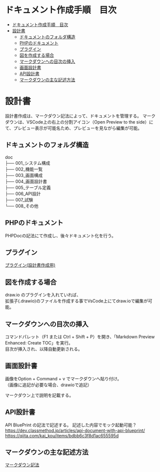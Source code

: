 # ドキュメント作成手順　目次

<!-- @import "[TOC]" {cmd="toc" depthFrom=1 depthTo=6 orderedList=false} -->

<!-- code_chunk_output -->

- [ドキュメント作成手順　目次](#ドキュメント作成手順目次)
- [設計書](#設計書)
  - [ドキュメントのフォルダ構造](#ドキュメントのフォルダ構造)
  - [PHPのドキュメント](#phpのドキュメント)
  - [プラグイン](#プラグイン)
  - [図を作成する場合](#図を作成する場合)
  - [マークダウンへの目次の挿入](#マークダウンへの目次の挿入)
  - [画面設計書](#画面設計書)
  - [API設計書](#api設計書)
  - [マークダウンの主な記述方法](#マークダウンの主な記述方法)

<!-- /code_chunk_output -->


# 設計書

 設計書作成は、マークダウン記法によって、ドキュメントを管理する。
 マークダウンは、VSCode上の右上の分割アイコン（Open Preview to the side）にて、プレビュー表示が可能名ため、プレビューを見ながら編集が可能。

## ドキュメントのフォルダ構造
doc  
├── 001_システム構成  
├── 002_機能一覧  
├── 003_画面構成  
├── 004_画面設計書  
├── 005_テーブル定義  
├── 006_API設計  
├── 007_試験  
└── 008_その他  

## PHPのドキュメント
 PHPDocの記法にて作成し、後々ドキュメント化を行う。

## プラグイン
[プラグイン(設計書作成用)](../README.md#プラグイン設計書作成用)

## 図を作成する場合
draw.io のプラグインを入れていれば、  
拡張子(.drawio)のファイルを作成する事でVsCode上にてdraw.ioで編集が可能。  

## マークダウンへの目次の挿入
コマンドパレット（F1 または Ctrl + Shift + P）を開き、「Markdown Preview Enhanced: Create TOC」を実行。  
目次が挿入され、以降自動更新される。  

## 画面設計書
画像をOption + Command + v でマークダウンへ貼り付け。  
（画像に追記が必要な場合、drawioで追記）  

マークダウン上で説明を記載する。

## API設計書
API BluePrint の記法で記述する。
記述した内容でモック起動可能？
https://dev.classmethod.jp/articles/api-document-with-api-blueprint/
https://qiita.com/kai_kou/items/bdbb6c3f8d1ac655595d

## マークダウンの主な記述方法

[マークダウン記法](008_その他/002_マークダウン記法.md)